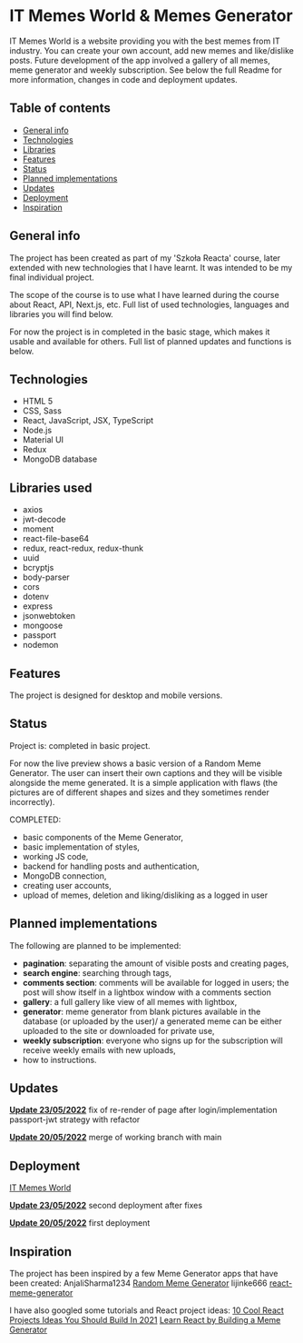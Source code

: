 # IT Memes World & Memes Generator

IT Memes World is a website providing you with the best memes from IT industry. You can create your own account, add new memes and like/dislike posts. Future development of the app involved a gallery of all memes, meme generator and weekly subscription. See below the full Readme for more information, changes in code and deployment updates.

## Table of contents

- [General info](#general-info)
- [Technologies](#technologies)
- [Libraries](#libraries)
- [Features](#features)
- [Status](#status)
- [Planned implementations](#planned-implementations)
- [Updates](#updates)
- [Deployment](#deployment)
- [Inspiration](#inspiration)

## General info

The project has been created as part of my 'Szkoła Reacta' course, later extended with new technologies that I have learnt. It was intended to be my final individual project.

The scope of the course is to use what I have learned during the course about React, API, Next.js, etc. Full list of used technologies, languages and libraries you will find below.

For now the project is in completed in the basic stage, which makes it usable and available for others. Full list of planned updates and functions is below.

## Technologies

- HTML 5
- CSS, Sass
- React, JavaScript, JSX, TypeScript
- Node.js
- Material UI
- Redux
- MongoDB database

## Libraries used

- axios
- jwt-decode
- moment
- react-file-base64
- redux, react-redux, redux-thunk
- uuid
- bcryptjs
- body-parser
- cors
- dotenv
- express
- jsonwebtoken
- mongoose
- passport
- nodemon

## Features

The project is designed for desktop and mobile versions.

## Status

Project is: completed in basic project.

For now the live preview shows a basic version of a Random Meme Generator. The user can insert their own captions and they will be visible alongside the meme generated. It is a simple application with flaws (the pictures are of different shapes and sizes and they sometimes render incorrectly).

COMPLETED:

- basic components of the Meme Generator,
- basic implementation of styles,
- working JS code,
- backend for handling posts and authentication,
- MongoDB connection,
- creating user accounts,
- upload of memes, deletion and liking/disliking as a logged in user

## Planned implementations

The following are planned to be implemented:

- **pagination**: separating the amount of visible posts and creating pages,
- **search engine**: searching through tags,
- **comments section**: comments will be available for logged in users; the post will show itself in a lightbox window with a comments section
- **gallery**: a full gallery like view of all memes with lightbox,
- **generator**: meme generator from blank pictures available in the database (or uploaded by the user)/ a generated meme can be either uploaded to the site or downloaded for private use,
- **weekly subscription**: everyone who signs up for the subscription will receive weekly emails with new uploads,
- how to instructions.

## Updates

**<ins>Update 23/05/2022<ins>** fix of re-render of page after login/implementation passport-jwt strategy with refactor

**<ins>Update 20/05/2022<ins>** merge of working branch with main

## Deployment

[IT Memes World](https://itmemesworld.netlify.app/)

**<ins>Update 23/05/2022<ins>** second deployment after fixes

**<ins>Update 20/05/2022<ins>** first deployment

## Inspiration

The project has been inspired by a few Meme Generator apps that have been created:
AnjaliSharma1234 [Random Meme Generator](https://github.com/AnjaliSharma1234/Random-meme-generator)
lijinke666 [react-meme-generator](https://github.com/lijinke666/react-meme-generator)

I have also googled some tutorials and React project ideas:
[10 Cool React Projects Ideas You Should Build In 2021](https://hackr.io/blog/react-projects#project-overview-6)
[Learn React by Building a Meme Generator](https://www.freecodecamp.org/news/learn-react-by-building-a-meme-generator/)
